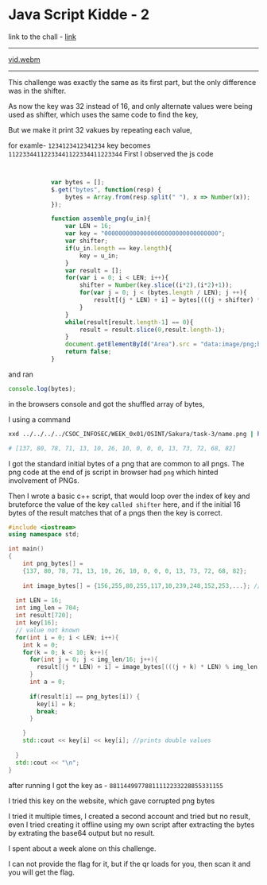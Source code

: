 # Java Script Kidde - 2

link to the chall - [link](https://play.picoctf.org/practice/challenge/33?page=1&search=java%20sc)

---
[vid.webm](https://github.com/user-attachments/assets/260e1f81-550b-4231-b0b0-32bfcaae4302)

---

This challenge was exactly the same as its first part, but the only difference was in the shifter.

As now the key was 32 instead of 16, and only alternate values were being used as shifter, which uses the same code to find the key, 

But we make it print 32 vakues by repeating each value,

for examle-
`1234123412341234` key becomes
`11223344112233441122334411223344`
First I observed the js code

```js


			var bytes = [];
			$.get("bytes", function(resp) {
				bytes = Array.from(resp.split(" "), x => Number(x));
			});

			function assemble_png(u_in){
				var LEN = 16;
				var key = "00000000000000000000000000000000";
				var shifter;
				if(u_in.length == key.length){
					key = u_in;
				}
				var result = [];
				for(var i = 0; i < LEN; i++){
					shifter = Number(key.slice((i*2),(i*2)+1));
					for(var j = 0; j < (bytes.length / LEN); j ++){
						result[(j * LEN) + i] = bytes[(((j + shifter) * LEN) % bytes.length) + i]
					}
				}
				while(result[result.length-1] == 0){
					result = result.slice(0,result.length-1);
				}
				document.getElementById("Area").src = "data:image/png;base64," + btoa(String.fromCharCode.apply(null, new Uint8Array(result)));
				return false;
			}

```

and ran 
```js
console.log(bytes);
```

in the browsers console and got the shuffled array of bytes,

I using a command 

```bash
xxd ../../../../CSOC_INFOSEC/WEEK_0x01/OSINT/Sakura/task-3/name.png | head -n 1 | cut -d ':' -f2 | cut -d '.' -f1 | tr -d ' ' | python3 -c "hex_str=input();  print([int(hex_str[i:i+2], 16) for i in range(0, len(hex_str), 2)])"

# [137, 80, 78, 71, 13, 10, 26, 10, 0, 0, 0, 13, 73, 72, 68, 82]
```

I got the standard initial bytes of a png that are common to all pngs. The png code at the end of js script in browser had `png` which hinted involvement of PNGs.


Then I wrote a basic c++ script, that would loop over the index of key and bruteforce the value of the key `called shifter` here, and if the initial 16 bytes of the result matches that of a pngs then the key is correct.

```c++
#include <iostream>
using namespace std;

int main() 
{
    int png_bytes[] = 
    {137, 80, 78, 71, 13, 10, 26, 10, 0, 0, 0, 13, 73, 72, 68, 82};
    
    int image_bytes[] = {156,255,80,255,117,10,239,248,152,253,...}; //read the attached c++ script for the whole byte array
 
  int LEN = 16;
  int img_len = 704;
  int result[720];
  int key[16];
  // value not known
  for(int i = 0; i < LEN; i++){
    int k = 0;
    for(k = 0; k < 10; k++){
      for(int j = 0; j < img_len/16; j++){
        result[(j * LEN) + i] = image_bytes[(((j + k) * LEN) % img_len) + i];
      }
      int a = 0;
      
      if(result[i] == png_bytes[i]) {
        key[i] = k;
        break;
      }

    }
    std::cout << key[i] << key[i]; //prints double values
    
  }
  std::cout << "\n";
}
```

after running I got the key as - `88114499778811112233228855331155`

I tried this key on the website, which gave corrupted png bytes


I tried it multiple times, I created a second account and tried but no result, even I tried creating it offline using my own script after extracting the bytes by extrating the base64 output but no result.

I spent about a week alone on this challenge.

I can not provide the flag for it, but if the qr loads for you, then scan it and you will get the flag.
